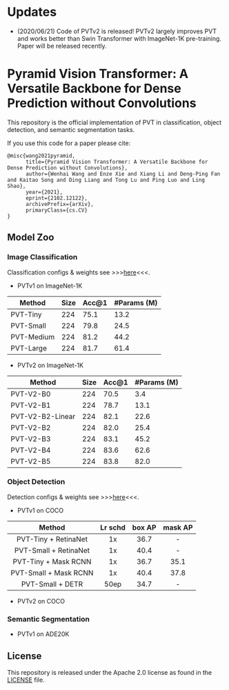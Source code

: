 # Updates
- (2020/06/21) Code of PVTv2 is released! PVTv2 largely improves PVT and works better than Swin Transformer with ImageNet-1K pre-training. Paper will be released recently.

# Pyramid Vision Transformer: A Versatile Backbone for Dense Prediction without Convolutions
This repository is the official implementation of PVT in classification, object detection, and semantic segmentation tasks.


If you use this code for a paper please cite:

```
@misc{wang2021pyramid,
      title={Pyramid Vision Transformer: A Versatile Backbone for Dense Prediction without Convolutions}, 
      author={Wenhai Wang and Enze Xie and Xiang Li and Deng-Ping Fan and Kaitao Song and Ding Liang and Tong Lu and Ping Luo and Ling Shao},
      year={2021},
      eprint={2102.12122},
      archivePrefix={arXiv},
      primaryClass={cs.CV}
}
```

## Model Zoo

### Image Classification

Classification configs & weights see >>>[here](classification/)<<<.

- PVTv1 on ImageNet-1K

| Method | Size | Acc@1 | #Params (M) |
| --- | --- | --- | --- |
| PVT-Tiny | 224 | 75.1 | 13.2 |
| PVT-Small | 224 | 79.8 | 24.5 |
| PVT-Medium | 224 | 81.2 | 44.2 |
| PVT-Large | 224 | 81.7 | 61.4 |

- PVTv2 on ImageNet-1K

| Method | Size | Acc@1 | #Params (M) |
| --- | --- | --- | --- |
| PVT-V2-B0 | 224 | 70.5 | 3.4 |
| PVT-V2-B1 | 224 | 78.7 | 13.1 |
| PVT-V2-B2-Linear | 224 | 82.1 | 22.6 |
| PVT-V2-B2 | 224 | 82.0 | 25.4 |
| PVT-V2-B3 | 224 | 83.1 | 45.2 |
| PVT-V2-B4 | 224 | 83.6 | 62.6 |
| PVT-V2-B5 | 224 | 83.8 | 82.0 |

### Object Detection 

Detection configs & weights see >>>[here](detection/)<<<.

- PVTv1 on COCO

|    Method   | Lr schd | box AP | mask AP | 
| :-------------: | :-----: | :-----: | :------:
|    PVT-Tiny + RetinaNet | 1x | 36.7    | - |
|    PVT-Small + RetinaNet | 1x | 40.4    | - |
|    PVT-Tiny + Mask RCNN  | 1x | 36.7    | 35.1 |
|    PVT-Small + Mask RCNN  | 1x | 40.4    | 37.8 |
|    PVT-Small + DETR  | 50ep | 34.7    | - |

- PVTv2 on COCO

### Semantic Segmentation

- PVTv1 on ADE20K

## License
This repository is released under the Apache 2.0 license as found in the [LICENSE](LICENSE) file.
